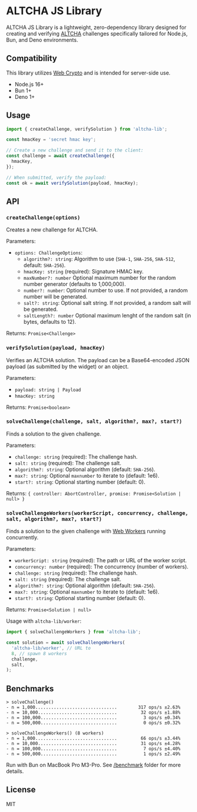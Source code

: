 # ALTCHA JS Library

ALTCHA JS Library is a lightweight, zero-dependency library designed for creating and verifying [ALTCHA](https://altcha.org) challenges specifically tailored for Node.js, Bun, and Deno environments.

## Compatibility

This library utilizes [Web Crypto](https://developer.mozilla.org/en-US/docs/Web/API/SubtleCrypto) and is intended for server-side use.

- Node.js 16+
- Bun 1+
- Deno 1+

## Usage

```ts
import { createChallenge, verifySolution } from 'altcha-lib';

const hmacKey = 'secret hmac key';

// Create a new challenge and send it to the client:
const challenge = await createChallenge({
  hmacKey,
});

// When submitted, verify the payload:
const ok = await verifySolution(payload, hmacKey);
```

## API

### `createChallenge(options)`

Creates a new challenge for ALTCHA.

Parameters:

- `options: ChallengeOptions`:
  - `algorithm?: string`: Algorithm to use (`SHA-1`, `SHA-256`, `SHA-512`, default: `SHA-256`).
  - `hmacKey: string` (required): Signature HMAC key.
  - `maxNumber?: number` Optional maximum number for the random number generator (defaults to 1,000,000).
  - `number?: number`: Optional number to use. If not provided, a random number will be generated.
  - `salt?: string`: Optional salt string. If not provided, a random salt will be generated.
  - `saltLength?: number` Optional maximum lenght of the random salt (in bytes, defaults to 12).

Returns: `Promise<Challenge>`

### `verifySolution(payload, hmacKey)`

Verifies an ALTCHA solution. The payload can be a Base64-encoded JSON payload (as submitted by the widget) or an object.

Parameters:

- `payload: string | Payload`
- `hmacKey: string`

Returns: `Promise<boolean>`

### `solveChallenge(challenge, salt, algorithm?, max?, start?)`

Finds a solution to the given challenge. 

Parameters:

- `challenge: string` (required): The challenge hash.
- `salt: string` (required): The challenge salt.
- `algorithm?: string`: Optional algorithm (default: `SHA-256`).
- `max?: string`: Optional `maxnumber` to iterate to (default: 1e6).
- `start?: string`: Optional starting number (default: 0).

Returns: `{ controller: AbortController, promise: Promise<Solution | null> }`

### `solveChallengeWorkers(workerScript, concurrency, challenge, salt, algorithm?, max?, start?)`

Finds a solution to the given challenge with [Web Workers](https://developer.mozilla.org/en-US/docs/Web/API/Worker/Worker) running concurrently. 

Parameters:

- `workerScript: string` (required): The path or URL of the worker script.
- `concurrency: number` (required): The concurrency (number of workers).
- `challenge: string` (required): The challenge hash.
- `salt: string` (required): The challenge salt.
- `algorithm?: string`: Optional algorithm (default: `SHA-256`).
- `max?: string`: Optional `maxnumber` to iterate to (default: 1e6).
- `start?: string`: Optional starting number (default: 0).

Returns: `Promise<Solution | null>`

Usage with `altcha-lib/worker`:

```ts
import { solveChallengeWorkers } from 'altcha-lib';

const solution = await solveChallengeWorkers(
  'altcha-lib/worker', // URL to 
  8, // spawn 8 workers
  challenge,
  salt,
);
```

## Benchmarks

```
> solveChallenge()
- n = 1,000...............................        317 ops/s ±2.63%
- n = 10,000..............................         32 ops/s ±1.88%
- n = 100,000.............................          3 ops/s ±0.34%
- n = 500,000.............................          0 ops/s ±0.32%

> solveChallengeWorkers() (8 workers)
- n = 1,000...............................         66 ops/s ±3.44%
- n = 10,000..............................         31 ops/s ±4.28%
- n = 100,000.............................          7 ops/s ±4.40%
- n = 500,000.............................          1 ops/s ±2.49%
```

Run with Bun on MacBook Pro M3-Pro. See [/benchmark](/benchmark/) folder for more details.

## License

MIT